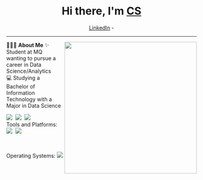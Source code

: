 <!--- ### Hi there 👋 -->

<!--
**CStorn1001/cstorn1001** is a ✨ _special_ ✨ repository because its `README.md` (this file) appears on your GitHub profile.

Here are some ideas to get you started:

- 🔭 I’m currently working on ...
- 🌱 I’m currently learning ...
- 👯 I’m looking to collaborate on ...
- 🤔 I’m looking for help with ...
- 💬 Ask me about ...
- 📫 How to reach me: ...
- 😄 Pronouns: ...
- ⚡ Fun fact: ...
-->


<!--- Body Begins -->
<h1 align="center"> Hi there, I'm <a href="https://recodehive.com/sanjay">CS</a> </h1>

<!--- Adding Header Elements -->
<p align="center">
  <!--- <a href="http://sanjaykv.com/">Portfolio</a> -->
  <a href="https://www.linkedin.com/in/christian-stornelli-30a8071aa/">LinkedIn</a> - 
  </p>

-----------------------------------------------------------
👨🏻‍💻 **About Me**<img src="https://raw.githubusercontent.com/sanjay-kv/sanjay-kv/main/Assets/illustration.png" min-width="300px" max-width="300px" width="350px" align="right"> 
✨ Student at MQ wanting to pursue a career in Data Science/Analytics <br>
💻 Studying a Bachelor of Information Technology with a Major in Data Science <br> 
<!--- Adding Tech Stack open Section -->

<!--- <details>	
 <summary><b>🛠Tech Stack</b></summary><br>
Languages: <img src="https://img.shields.io/badge/-python-437CAC?logo=python&logoColor=white&style=flat">&nbsp;
<img src="https://img.shields.io/badge/-Mysql-DC8F0F?logo=Mysql&logoColor=white&style=flat">&nbsp; 
<img src="https://img.shields.io/badge/-HTML5-DE5934?logo=HTML5&logoColor=white&style=flat">&nbsp;
<img src="https://img.shields.io/badge/-CSS3-2275B2?logo=CSS3&logoColor=white&style=flat"> &nbsp; 
<img src="https://img.shields.io/badge/-R-0E7ACE?logo=r&logoColor=white&style=flat"> &nbsp;<br>
Frameworks and Libraries: <!--- Frameworks and Libraries goes here -->
<img src="https://img.shields.io/badge/-Numpy-0E7ACE?logo=numpy&logoColor=white&style=flat">&nbsp;
<img src="https://img.shields.io/badge/-Pandas-150455?logo=pandas&logoColor=white&style=flat">&nbsp;
<img src="https://img.shields.io/badge/-Sklearn-F09437?logo=scikit-learn&logoColor=white&style=flat">&nbsp;&nbsp;<br>
Tools and Platforms: <img src="https://img.shields.io/badge/-Git-orange?logo=Git&logoColor=white&style=flat">&nbsp; 
<img src="https://img.shields.io/badge/-Visual%20Studio%20Code-25AEF4?logo=visualstudio&logoColor=white&style=flat">&nbsp;
<!---<img src="https://img.shields.io/badge/-Android Studio-green?logo=Android&logoColor=white&style=flat"> &nbsp;
<img src="https://img.shields.io/badge/-Jupyter-D7522D?logo=Jupyter&logoColor=white&style=flat">&nbsp;&nbsp;
<img src="https://img.shields.io/badge/-PyCharm-1ECE87?logo=pycharm&logoColor=white&style=flat"> -->
<!--- <img src="https://img.shields.io/badge/-TensorFlow-F78900?logo=Tensorflow&logoColor=white&style=flat"> --><br>
Operating Systems: <img src="https://img.shields.io/badge/-Windows-0F7BCF?logo=Windows&logoColor=white&style=flat">&nbsp;
<!---
<img src="https://img.shields.io/badge/-Linux-EDBD2B?logo=Linux&logoColor=black&style=flat">&nbsp;
<img src="https://img.shields.io/badge/-Mac-F7F7F7?logo=Macos&logoColor=black&style=flat">&nbsp;
-->
</details>

<!--- 1st Section on Curated Articles -->
<!---
<details>	
  <summary><b>📝Curated Articles</b></summary><br>

I write regular blog posts, most of which you will find on my personal website [<re/code> hive](https://recodehive.com/github-tutorials/)<br>
 Below are the few trending posts.👇<br>
  📘 [GitHub Cheat sheet | Complete Tutorials](https://recodehive.com/github-tutorials/)<br>
  📒 [Create a report using Google Data Studio](https://recodehive.com/create-report-using-google-data-studio/)<br>
  📙 [Develop Google Assistant App from Scratch](https://recodehive.com/how-to-create-app-for-google-assistant/)<br>
➡️ [more blog posts...](https://recodehive.com/)
</details> 
-->

<!--- 2nd Section on GitHub Analytics -->
<!---
  <summary><b>⚙️GitHub Analytics</b></summary>
<br>
    &nbsp;&nbsp;&nbsp;&nbsp;&nbsp;&nbsp;&nbsp;&nbsp;&nbsp;&nbsp;&nbsp;&nbsp;&nbsp;&nbsp;&nbsp;&nbsp;&nbsp;&nbsp;&nbsp;&nbsp;&nbsp;&nbsp;&nbsp;&nbsp;&nbsp;&nbsp;&nbsp;&nbsp;&nbsp;&nbsp;&nbsp;&nbsp;&nbsp;&nbsp;&nbsp;&nbsp;&nbsp;&nbsp;&nbsp;&nbsp;&nbsp;&nbsp;&nbsp;&nbsp;&nbsp;&nbsp;&nbsp;&nbsp;<img height="240em" src="https://github-readme-stats.vercel.app/api/wakatime?username=Sanjayviswa&hide=other,text,csv,batchfile,Git Config&layout=compact&theme=github_dark&border_color=21262D" /><br>  </a>
-->

<!--- 3rd Section on Recent Projects -->
<!---
<details>	
  <summary><b>📚Recent Projects/Activity</b></summary><br>
  
  ✨ [Semi Supervised Sequence Learning - LSTM](https://github.com/sanjay-kv/Semi-supervised-sequence-learning-Project)<br>
  ✨ [Stack overflow Data Analysis of last 3 years.](https://github.com/sanjay-kv/Stackoverflow-Analysis)<br>
  ✨ [Personal Portfolio page - Neomorphism Design](https://github.com/sanjay-kv/Portfolio-sanjay)<br> 
  ✨ [Opensource contributor @Legesher-translations.](https://github.com/sanjay-kv/legesher-translations)<br>
  ✨ [Twitter Tweets Scrapping and Sentiment Analysis](https://github.com/sanjay-kv/Twitter-Tweet-Analysis)<br>

-->
<!--- Footer End -->
<!--- Body End -->
